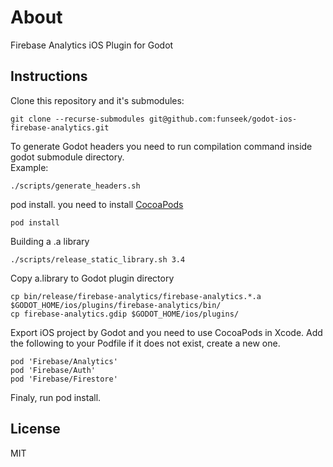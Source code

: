 # About
Firebase Analytics iOS Plugin for Godot

## Instructions
Clone this repository and it's submodules:
```
git clone --recurse-submodules git@github.com:funseek/godot-ios-firebase-analytics.git
```

To generate Godot headers you need to run compilation command inside godot submodule directory.   
Example:
```
./scripts/generate_headers.sh
```

pod install. you need to install [CocoaPods](https://cocoapods.org/)
```
pod install
```

Building a .a library
```
./scripts/release_static_library.sh 3.4
```

Copy a.library to Godot plugin directory
```
cp bin/release/firebase-analytics/firebase-analytics.*.a $GODOT_HOME/ios/plugins/firebase-analytics/bin/
cp firebase-analytics.gdip $GODOT_HOME/ios/plugins/
```

Export iOS project by Godot and you need to use CocoaPods in Xcode.
Add the following to your Podfile if it does not exist, create a new one.
```
pod 'Firebase/Analytics'
pod 'Firebase/Auth'
pod 'Firebase/Firestore'
```
Finaly, run pod install.

## License
MIT
